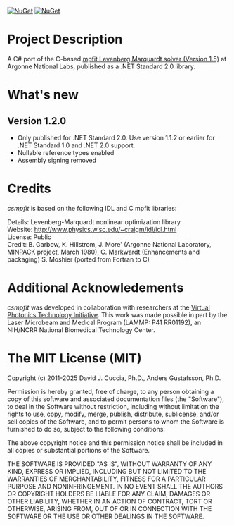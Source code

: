 [![NuGet](https://img.shields.io/nuget/v/csmpfit.svg)](https://www.nuget.org/packages/csmpfit/)
[![NuGet](https://img.shields.io/nuget/dt/csmpfit.svg)](https://www.nuget.org/packages/csmpfit/)

# Project Description

A C# port of the C-based [mpfit Levenberg Marquardt solver (Version 1.5)](http://cow.physics.wisc.edu/~craigm/idl/cmpfit.html) at Argonne National Labs, published as a .NET Standard 2.0 library.

# What's new
## Version 1.2.0
* Only published for .NET Standard 2.0. Use version 1.1.2 or earlier for .NET Standard 1.0 and .NET 2.0 support.
* Nullable reference types enabled
* Assembly signing removed

# Credits
*csmpfit* is based on the following IDL and C mpfit libraries:

Details:	Levenberg-Marquardt nonlinear optimization library  
Website:	http://www.physics.wisc.edu/~craigm/idl/idl.html  
License:	Public  
Credit:	B. Garbow, K. Hillstrom, J. More' (Argonne National Laboratory, MINPACK project, March 1980), 
		C. Markwardt (Enhancements and packaging)
		S. Moshier (ported from Fortran to C)

# Additional Acknowledements
*csmpfit* was developed in collaboration with researchers at the [Virtual Photonics Technology Initiative](http://virtualphotonics.codeplex.com). This work was made possible in part by the Laser Microbeam and Medical Program (LAMMP: P41 RR01192), an NIH/NCRR National Biomedical Technology Center.

# The MIT License (MIT)
Copyright (c) 2011-2025 David J. Cuccia, Ph.D., Anders Gustafsson, Ph.D.

Permission is hereby granted, free of charge, to any person obtaining a copy of this software and associated documentation files (the "Software"), to deal in the Software without restriction, including without limitation the rights to use, copy, modify, merge, publish, distribute, sublicense, and/or sell copies of the Software, and to permit persons to whom the Software is furnished to do so, subject to the following conditions:

The above copyright notice and this permission notice shall be included in all copies or substantial portions of the Software.

THE SOFTWARE IS PROVIDED "AS IS", WITHOUT WARRANTY OF ANY KIND, EXPRESS OR IMPLIED, INCLUDING BUT NOT LIMITED TO THE WARRANTIES OF MERCHANTABILITY, FITNESS FOR A PARTICULAR PURPOSE AND NONINFRINGEMENT. IN NO EVENT SHALL THE AUTHORS OR COPYRIGHT HOLDERS BE LIABLE FOR ANY CLAIM, DAMAGES OR OTHER LIABILITY, WHETHER IN AN ACTION OF CONTRACT, TORT OR OTHERWISE, ARISING FROM, OUT OF OR IN CONNECTION WITH THE SOFTWARE OR THE USE OR OTHER DEALINGS IN THE SOFTWARE.
